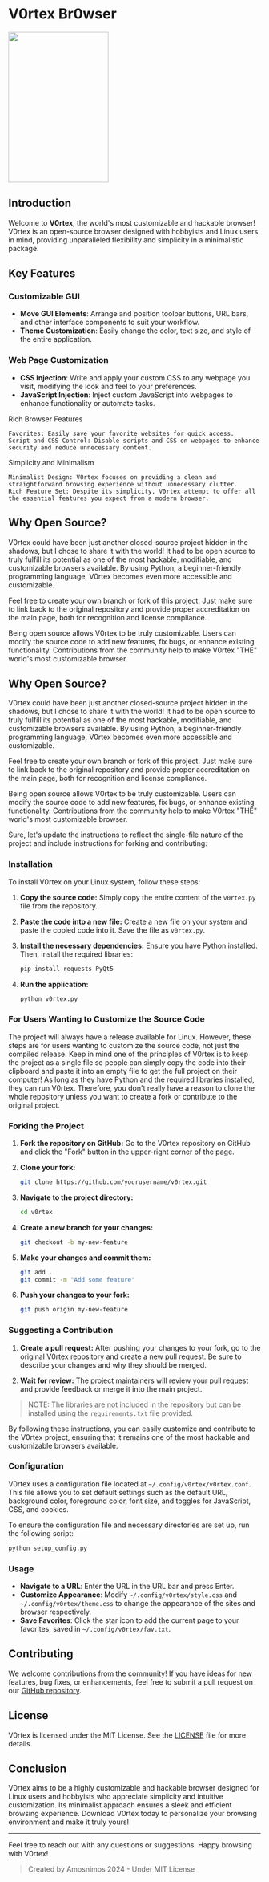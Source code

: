 # V0rtex Br0wser

<img src="https://publicdomainvectors.org/photos/sven222-Mechanic-Pirate.png" width="200px" height="300px">

## Introduction

Welcome to **V0rtex**, the world's most customizable and hackable browser! V0rtex is an open-source browser designed with hobbyists and Linux users in mind, providing unparalleled flexibility and simplicity in a minimalistic package.

## Key Features

### Customizable GUI
- **Move GUI Elements**: Arrange and position toolbar buttons, URL bars, and other interface components to suit your workflow.
- **Theme Customization**: Easily change the color, text size, and style of the entire application.

### Web Page Customization
- **CSS Injection**: Write and apply your custom CSS to any webpage you visit, modifying the look and feel to your preferences.
- **JavaScript Injection**: Inject custom JavaScript into webpages to enhance functionality or automate tasks.

Rich Browser Features

    Favorites: Easily save your favorite websites for quick access.
    Script and CSS Control: Disable scripts and CSS on webpages to enhance security and reduce unnecessary content.

Simplicity and Minimalism

    Minimalist Design: V0rtex focuses on providing a clean and straightforward browsing experience without unnecessary clutter.
    Rich Feature Set: Despite its simplicity, V0rtex attempt to offer all the essential features you expect from a modern browser.

## Why Open Source?

V0rtex could have been just another closed-source project hidden in the shadows, but I chose to share it with the world! It had to be open source to truly fulfill its potential as one of the most hackable, modifiable, and customizable browsers available. By using Python, a beginner-friendly programming language, V0rtex becomes even more accessible and customizable.

Feel free to create your own branch or fork of this project. Just make sure to link back to the original repository and provide proper accreditation on the main page, both for recognition and license compliance.

Being open source allows V0rtex to be truly customizable. Users can modify the source code to add new features, fix bugs, or enhance existing functionality. Contributions from the community help to make V0rtex "THE" world's most customizable browser.
## Why Open Source?

V0rtex could have been just another closed-source project hidden in the shadows, but I chose to share it with the world! It had to be open source to truly fulfill its potential as one of the most hackable, modifiable, and customizable browsers available. By using Python, a beginner-friendly programming language, V0rtex becomes even more accessible and customizable.

Feel free to create your own branch or fork of this project. Just make sure to link back to the original repository and provide proper accreditation on the main page, both for recognition and license compliance.

Being open source allows V0rtex to be truly customizable. Users can modify the source code to add new features, fix bugs, or enhance existing functionality. Contributions from the community help to make V0rtex "THE" world's most customizable browser.

Sure, let's update the instructions to reflect the single-file nature of the project and include instructions for forking and contributing:

### Installation

To install V0rtex on your Linux system, follow these steps:

1. **Copy the source code:**
   Simply copy the entire content of the `v0rtex.py` file from the repository.

2. **Paste the code into a new file:**
   Create a new file on your system and paste the copied code into it. Save the file as `v0rtex.py`.

3. **Install the necessary dependencies:**
   Ensure you have Python installed. Then, install the required libraries:
   ```bash
   pip install requests PyQt5
   ```

4. **Run the application:**
   ```bash
   python v0rtex.py
   ```

### For Users Wanting to Customize the Source Code

The project will always have a release available for Linux. However, these steps are for users wanting to customize the source code, not just the compiled release. Keep in mind one of the principles of V0rtex is to keep the project as a single file so people can simply copy the code into their clipboard and paste it into an empty file to get the full project on their computer! As long as they have Python and the required libraries installed, they can run V0rtex. Therefore, you don't really have a reason to clone the whole repository unless you want to create a fork or contribute to the original project.

### Forking the Project

1. **Fork the repository on GitHub:**
   Go to the V0rtex repository on GitHub and click the "Fork" button in the upper-right corner of the page.

2. **Clone your fork:**
   ```bash
   git clone https://github.com/yourusername/v0rtex.git
   ```

3. **Navigate to the project directory:**
   ```bash
   cd v0rtex
   ```

4. **Create a new branch for your changes:**
   ```bash
   git checkout -b my-new-feature
   ```

5. **Make your changes and commit them:**
   ```bash
   git add .
   git commit -m "Add some feature"
   ```

6. **Push your changes to your fork:**
   ```bash
   git push origin my-new-feature
   ```

### Suggesting a Contribution

1. **Create a pull request:**
   After pushing your changes to your fork, go to the original V0rtex repository and create a new pull request. Be sure to describe your changes and why they should be merged.

2. **Wait for review:**
   The project maintainers will review your pull request and provide feedback or merge it into the main project.

> NOTE: The libraries are not included in the repository but can be installed using the `requirements.txt` file provided.

By following these instructions, you can easily customize and contribute to the V0rtex project, ensuring that it remains one of the most hackable and customizable browsers available.



### Configuration
V0rtex uses a configuration file located at `~/.config/v0rtex/v0rtex.conf`. This file allows you to set default settings such as the default URL, background color, foreground color, font size, and toggles for JavaScript, CSS, and cookies.

To ensure the configuration file and necessary directories are set up, run the following script:
```python
python setup_config.py
```

### Usage
- **Navigate to a URL**: Enter the URL in the URL bar and press Enter.
- **Customize Appearance**: Modify `~/.config/v0rtex/style.css` and `~/.config/v0rtex/theme.css` to change the appearance of the sites and browser respectively.
- **Save Favorites**: Click the star icon to add the current page to your favorites, saved in `~/.config/v0rtex/fav.txt`.

## Contributing
We welcome contributions from the community! If you have ideas for new features, bug fixes, or enhancements, feel free to submit a pull request on our [GitHub repository](https://github.com/AmosNimos/Vortex).

## License
V0rtex is licensed under the MIT License. See the [LICENSE](LICENSE) file for more details.

## Conclusion

V0rtex aims to be a highly customizable and hackable browser designed for Linux users and hobbyists who appreciate simplicity and intuitive customization. Its minimalist approach ensures a sleek and efficient browsing experience. Download V0rtex today to personalize your browsing environment and make it truly yours!

---

Feel free to reach out with any questions or suggestions. Happy browsing with V0rtex!

> Created by Amosnimos 2024 - Under MIT License
